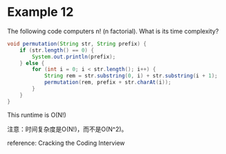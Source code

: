 # Example 12

The following code computers n! (n factorial). What is its time complexity?

```java
void permutation(String str, String prefix) {
	if (str.length() == 0) {
		System.out.println(prefix);
	} else {
		for (int i = 0; i < str.length(); i++) {
			String rem = str.substring(0, i) + str.substring(i + 1);
			permutation(rem, prefix + str.charAt(i));
		}
	}
}
```

This runtime is O(N!)

注意：时间复杂度是O(N!)，而不是O(N^2)。

reference: Cracking the Coding Interview